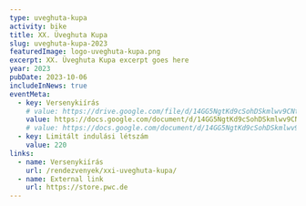 ```yaml
---
type: uveghuta-kupa
activity: bike
title: XX. Üveghuta Kupa
slug: uveghuta-kupa-2023
featuredImage: logo-uveghuta-kupa.png
excerpt: XX. Üveghuta Kupa excerpt goes here
year: 2023
pubDate: 2023-10-06
includeInNews: true
eventMeta:
  - key: Versenykiírás
    # value: https://drive.google.com/file/d/14GG5NgtKd9cSohDSkmlwv9CNtpBTw54s/preview
    value: https://docs.google.com/document/d/14GG5NgtKd9cSohDSkmlwv9CNtpBTw54s/mobilebasic?rm=minimal
    # value: https://docs.google.com/document/d/14GG5NgtKd9cSohDSkmlwv9CNtpBTw54s/preview
  - key: Limitált indulási létszám
    value: 220
links:
  - name: Versenykiírás
    url: /rendezvenyek/xxi-uveghuta-kupa/
  - name: External link
    url: https://store.pwc.de
---
```

